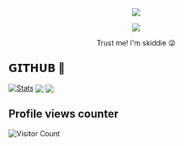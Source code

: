 
  
<p align="center">
  <a href="https://github.com/lucky5isurureadme-typing-svg">
    <img src="https://readme-typing-svg.demolab.com/?lines=Shyzu The Skiddie...&font=Fira%20SemiBold&center=true&width=480&height=45&color=fff68f&vCenter=true&pause=1000&size=40" /></a>
</p>

<p align="center">
  <a href="https://github.com/LazyDeveloperr/readme-typing-svg">
    <img src="https://readme-typing-svg.demolab.com/?lines=UI%2FUX%20Designer;Always%20I'm%20skiddie;Always%20learning%20new%20things;%20&font=Fira%20Code&center=true&width=500&height=45&color=f75c7e&vCenter=true&pause=1000&size=22" /></a>
</p>

<p align="center">
 Trust me! I'm skiddie 😜
</p>



## 𝗚𝗜𝗧𝗛𝗨𝗕 💜
[![Stats](https://github-readme-stats.vercel.app/api?username=lucky5isuru&hide=prs&count_public=true&show_icons=true&theme=algolia)](https://github.com/lucky5isuru/github-readme-stats)
<img src="https://github-readme-streak-stats.herokuapp.com?user=lucky5isuru&theme=tokyonight" align="center">
<img src="https://github-readme-stats.vercel.app/api/top-langs/?username=lucky5isuru&layout=compact&theme=tokyonight" align="center">


## Profile views counter
![Visitor Count](https://profile-counter.glitch.me/{lucky5isuru}/count.svg)


